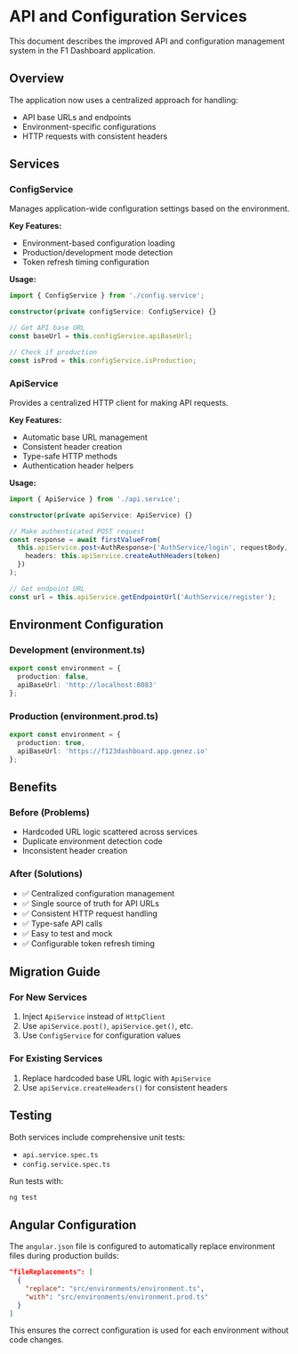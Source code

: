 # API and Configuration Services

This document describes the improved API and configuration management system in the F1 Dashboard application.

## Overview

The application now uses a centralized approach for handling:

- API base URLs and endpoints
- Environment-specific configurations  
- HTTP requests with consistent headers

## Services

### ConfigService

Manages application-wide configuration settings based on the environment.

**Key Features:**

- Environment-based configuration loading
- Production/development mode detection
- Token refresh timing configuration

**Usage:**

```typescript
import { ConfigService } from './config.service';

constructor(private configService: ConfigService) {}

// Get API base URL
const baseUrl = this.configService.apiBaseUrl;

// Check if production
const isProd = this.configService.isProduction;
```

### ApiService

Provides a centralized HTTP client for making API requests.

**Key Features:**

- Automatic base URL management
- Consistent header creation
- Type-safe HTTP methods
- Authentication header helpers

**Usage:**

```typescript
import { ApiService } from './api.service';

constructor(private apiService: ApiService) {}

// Make authenticated POST request
const response = await firstValueFrom(
  this.apiService.post<AuthResponse>('AuthService/login', requestBody, {
    headers: this.apiService.createAuthHeaders(token)
  })
);

// Get endpoint URL
const url = this.apiService.getEndpointUrl('AuthService/register');
```

## Environment Configuration

### Development (environment.ts)

```typescript
export const environment = {
  production: false,
  apiBaseUrl: 'http://localhost:8083'
};
```

### Production (environment.prod.ts)

```typescript
export const environment = {
  production: true,
  apiBaseUrl: 'https://f123dashboard.app.genez.io'
};
```

## Benefits

### Before (Problems)

- Hardcoded URL logic scattered across services
- Duplicate environment detection code
- Inconsistent header creation

### After (Solutions)

- ✅ Centralized configuration management
- ✅ Single source of truth for API URLs
- ✅ Consistent HTTP request handling
- ✅ Type-safe API calls
- ✅ Easy to test and mock
- ✅ Configurable token refresh timing

## Migration Guide

### For New Services

1. Inject `ApiService` instead of `HttpClient`
2. Use `apiService.post()`, `apiService.get()`, etc.
3. Use `ConfigService` for configuration values

### For Existing Services

1. Replace hardcoded base URL logic with `ApiService`
2. Use `apiService.createHeaders()` for consistent headers

## Testing

Both services include comprehensive unit tests:

- `api.service.spec.ts`
- `config.service.spec.ts`

Run tests with:

```bash
ng test
```

## Angular Configuration

The `angular.json` file is configured to automatically replace environment files during production builds:

```json
"fileReplacements": [
  {
    "replace": "src/environments/environment.ts",
    "with": "src/environments/environment.prod.ts"
  }
]
```

This ensures the correct configuration is used for each environment without code changes.

